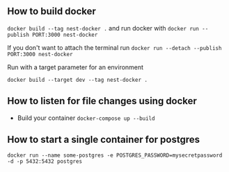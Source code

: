 ## How to build docker

`docker build --tag nest-docker .` and run docker with `docker run --publish PORT:3000 nest-docker`

If you don't want to attach the terminal run `docker run --detach --publish PORT:3000 nest-docker`

Run with a target parameter for an environment

`docker build --target dev --tag nest-docker .`

## How to listen for file changes using docker

- Build your container `docker-compose up --build`

## How to start a single container for postgres

`docker run --name some-postgres -e POSTGRES_PASSWORD=mysecretpassword -d -p 5432:5432 postgres`
